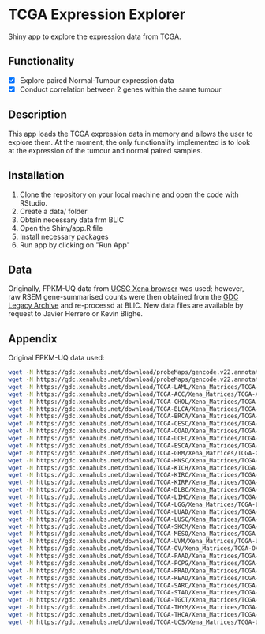 # TCGA Expression Explorer

Shiny app to explore the expression data from TCGA.

## Functionality

- [x] Explore paired Normal-Tumour expression data
- [x] Conduct correlation between 2 genes within the same tumour

## Description

This app loads the TCGA expression data in memory and allows the user to explore them. At the moment, the only functionality implemented is to look at the expression of the tumour and normal paired samples.

## Installation

1. Clone the repository on your local machine and open the code with RStudio.
2. Create a data/ folder
3. Obtain necessary data frm BLIC
4. Open the Shiny/app.R file
5. Install necessary packages
6. Run app by clicking on "Run App"

## Data

Originally, FPKM-UQ data from [UCSC Xena browser](http://xena.ucsc.edu) was used; however, raw RSEM gene-summarised counts were then obtained from the [GDC Legacy Archive](https://portal.gdc.cancer.gov/legacy-archive) and re-processd at BLIC. New data files are available by request to Javier Herrero or Kevin Blighe.

## Appendix

Original FPKM-UQ data used:

```bash
wget -N https://gdc.xenahubs.net/download/probeMaps/gencode.v22.annotation.gene.probeMap.gz
wget -N https://gdc.xenahubs.net/download/probeMaps/gencode.v22.annotation.gene.probeMap.gz
wget -N https://gdc.xenahubs.net/download/TCGA-LAML/Xena_Matrices/TCGA-LAML.htseq_fpkm-uq.tsv.gz
wget -N https://gdc.xenahubs.net/download/TCGA-ACC/Xena_Matrices/TCGA-ACC.htseq_fpkm-uq.tsv.gz
wget -N https://gdc.xenahubs.net/download/TCGA-CHOL/Xena_Matrices/TCGA-CHOL.htseq_fpkm-uq.tsv.gz
wget -N https://gdc.xenahubs.net/download/TCGA-BLCA/Xena_Matrices/TCGA-BLCA.htseq_fpkm-uq.tsv.gz
wget -N https://gdc.xenahubs.net/download/TCGA-BRCA/Xena_Matrices/TCGA-BRCA.htseq_fpkm-uq.tsv.gz
wget -N https://gdc.xenahubs.net/download/TCGA-CESC/Xena_Matrices/TCGA-CESC.htseq_fpkm-uq.tsv.gz
wget -N https://gdc.xenahubs.net/download/TCGA-COAD/Xena_Matrices/TCGA-COAD.htseq_fpkm-uq.tsv.gz
wget -N https://gdc.xenahubs.net/download/TCGA-UCEC/Xena_Matrices/TCGA-UCEC.htseq_fpkm-uq.tsv.gz
wget -N https://gdc.xenahubs.net/download/TCGA-ESCA/Xena_Matrices/TCGA-ESCA.htseq_fpkm-uq.tsv.gz
wget -N https://gdc.xenahubs.net/download/TCGA-GBM/Xena_Matrices/TCGA-GBM.htseq_fpkm-uq.tsv.gz
wget -N https://gdc.xenahubs.net/download/TCGA-HNSC/Xena_Matrices/TCGA-HNSC.htseq_fpkm-uq.tsv.gz
wget -N https://gdc.xenahubs.net/download/TCGA-KICH/Xena_Matrices/TCGA-KICH.htseq_fpkm-uq.tsv.gz
wget -N https://gdc.xenahubs.net/download/TCGA-KIRC/Xena_Matrices/TCGA-KIRC.htseq_fpkm-uq.tsv.gz
wget -N https://gdc.xenahubs.net/download/TCGA-KIRP/Xena_Matrices/TCGA-KIRP.htseq_fpkm-uq.tsv.gz
wget -N https://gdc.xenahubs.net/download/TCGA-DLBC/Xena_Matrices/TCGA-DLBC.htseq_fpkm-uq.tsv.gz
wget -N https://gdc.xenahubs.net/download/TCGA-LIHC/Xena_Matrices/TCGA-LIHC.htseq_fpkm-uq.tsv.gz
wget -N https://gdc.xenahubs.net/download/TCGA-LGG/Xena_Matrices/TCGA-LGG.htseq_fpkm-uq.tsv.gz
wget -N https://gdc.xenahubs.net/download/TCGA-LUAD/Xena_Matrices/TCGA-LUAD.htseq_fpkm-uq.tsv.gz
wget -N https://gdc.xenahubs.net/download/TCGA-LUSC/Xena_Matrices/TCGA-LUSC.htseq_fpkm-uq.tsv.gz
wget -N https://gdc.xenahubs.net/download/TCGA-SKCM/Xena_Matrices/TCGA-SKCM.htseq_fpkm-uq.tsv.gz
wget -N https://gdc.xenahubs.net/download/TCGA-MESO/Xena_Matrices/TCGA-MESO.htseq_fpkm-uq.tsv.gz
wget -N https://gdc.xenahubs.net/download/TCGA-UVM/Xena_Matrices/TCGA-UVM.htseq_fpkm-uq.tsv.gz
wget -N https://gdc.xenahubs.net/download/TCGA-OV/Xena_Matrices/TCGA-OV.htseq_fpkm-uq.tsv.gz
wget -N https://gdc.xenahubs.net/download/TCGA-PAAD/Xena_Matrices/TCGA-PAAD.htseq_fpkm-uq.tsv.gz
wget -N https://gdc.xenahubs.net/download/TCGA-PCPG/Xena_Matrices/TCGA-PCPG.htseq_fpkm-uq.tsv.gz
wget -N https://gdc.xenahubs.net/download/TCGA-PRAD/Xena_Matrices/TCGA-PRAD.htseq_fpkm-uq.tsv.gz
wget -N https://gdc.xenahubs.net/download/TCGA-READ/Xena_Matrices/TCGA-READ.htseq_fpkm-uq.tsv.gz
wget -N https://gdc.xenahubs.net/download/TCGA-SARC/Xena_Matrices/TCGA-SARC.htseq_fpkm-uq.tsv.gz
wget -N https://gdc.xenahubs.net/download/TCGA-STAD/Xena_Matrices/TCGA-STAD.htseq_fpkm-uq.tsv.gz
wget -N https://gdc.xenahubs.net/download/TCGA-TGCT/Xena_Matrices/TCGA-TGCT.htseq_fpkm-uq.tsv.gz
wget -N https://gdc.xenahubs.net/download/TCGA-THYM/Xena_Matrices/TCGA-THYM.htseq_fpkm-uq.tsv.gz
wget -N https://gdc.xenahubs.net/download/TCGA-THCA/Xena_Matrices/TCGA-THCA.htseq_fpkm-uq.tsv.gz
wget -N https://gdc.xenahubs.net/download/TCGA-UCS/Xena_Matrices/TCGA-UCS.htseq_fpkm-uq.tsv.gz
```
